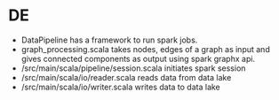 # DE
* DataPipeline has a framework to run spark jobs.
* graph_processing.scala takes nodes, edges of a graph as input and gives connected components as output using spark graphx api. 
* /src/main/scala/pipeline/session.scala initiates spark session
* /src/main/scala/io/reader.scala reads data from data lake
* /src/main/scala/io/writer.scala writes data to data lake


